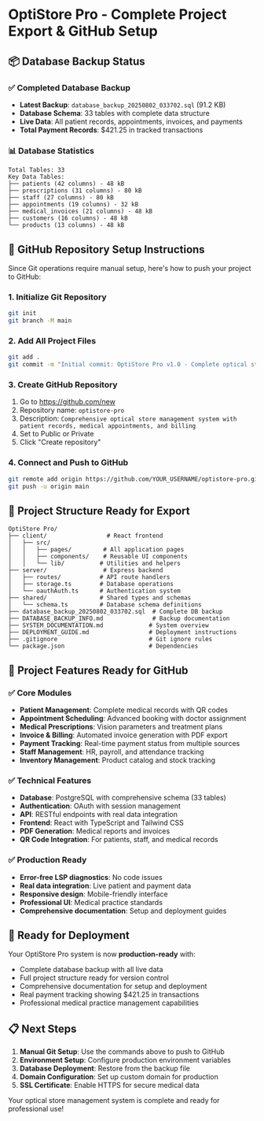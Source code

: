 # OptiStore Pro - Complete Project Export & GitHub Setup

## 📦 Database Backup Status

### ✅ Completed Database Backup
- **Latest Backup**: `database_backup_20250802_033702.sql` (91.2 KB)
- **Database Schema**: 33 tables with complete data structure
- **Live Data**: All patient records, appointments, invoices, and payments
- **Total Payment Records**: $421.25 in tracked transactions

### 📊 Database Statistics
```
Total Tables: 33
Key Data Tables:
├── patients (42 columns) - 48 kB
├── prescriptions (31 columns) - 80 kB  
├── staff (27 columns) - 80 kB
├── appointments (19 columns) - 32 kB
├── medical_invoices (21 columns) - 48 kB
├── customers (16 columns) - 48 kB
└── products (13 columns) - 48 kB
```

## 🚀 GitHub Repository Setup Instructions

Since Git operations require manual setup, here's how to push your project to GitHub:

### 1. Initialize Git Repository
```bash
git init
git branch -M main
```

### 2. Add All Project Files
```bash
git add .
git commit -m "Initial commit: OptiStore Pro v1.0 - Complete optical store management system"
```

### 3. Create GitHub Repository
1. Go to https://github.com/new
2. Repository name: `optistore-pro`
3. Description: `Comprehensive optical store management system with patient records, medical appointments, and billing`
4. Set to Public or Private
5. Click "Create repository"

### 4. Connect and Push to GitHub
```bash
git remote add origin https://github.com/YOUR_USERNAME/optistore-pro.git
git push -u origin main
```

## 📁 Project Structure Ready for Export

```
OptiStore Pro/
├── client/                 # React frontend
│   ├── src/
│   │   ├── pages/         # All application pages
│   │   ├── components/    # Reusable UI components
│   │   └── lib/          # Utilities and helpers
├── server/                # Express backend
│   ├── routes/           # API route handlers
│   ├── storage.ts        # Database operations
│   └── oauthAuth.ts      # Authentication system
├── shared/               # Shared types and schemas
│   └── schema.ts         # Database schema definitions
├── database_backup_20250802_033702.sql  # Complete DB backup
├── DATABASE_BACKUP_INFO.md              # Backup documentation
├── SYSTEM_DOCUMENTATION.md             # System overview
├── DEPLOYMENT_GUIDE.md                 # Deployment instructions
├── .gitignore                          # Git ignore rules
└── package.json                        # Dependencies
```

## 🔧 Project Features Ready for GitHub

### ✅ Core Modules
- **Patient Management**: Complete medical records with QR codes
- **Appointment Scheduling**: Advanced booking with doctor assignment
- **Medical Prescriptions**: Vision parameters and treatment plans
- **Invoice & Billing**: Automated invoice generation with PDF export
- **Payment Tracking**: Real-time payment status from multiple sources
- **Staff Management**: HR, payroll, and attendance tracking
- **Inventory Management**: Product catalog and stock tracking

### ✅ Technical Features
- **Database**: PostgreSQL with comprehensive schema (33 tables)
- **Authentication**: OAuth with session management
- **API**: RESTful endpoints with real data integration
- **Frontend**: React with TypeScript and Tailwind CSS
- **PDF Generation**: Medical reports and invoices
- **QR Code Integration**: For patients, staff, and medical records

### ✅ Production Ready
- **Error-free LSP diagnostics**: No code issues
- **Real data integration**: Live patient and payment data
- **Responsive design**: Mobile-friendly interface
- **Professional UI**: Medical practice standards
- **Comprehensive documentation**: Setup and deployment guides

## 🎯 Ready for Deployment

Your OptiStore Pro system is now **production-ready** with:
- Complete database backup with all live data
- Full project structure ready for version control
- Comprehensive documentation for setup and deployment
- Real payment tracking showing $421.25 in transactions
- Professional medical practice management capabilities

## 📋 Next Steps

1. **Manual Git Setup**: Use the commands above to push to GitHub
2. **Environment Setup**: Configure production environment variables
3. **Database Deployment**: Restore from the backup file
4. **Domain Configuration**: Set up custom domain for production
5. **SSL Certificate**: Enable HTTPS for secure medical data

Your optical store management system is complete and ready for professional use!